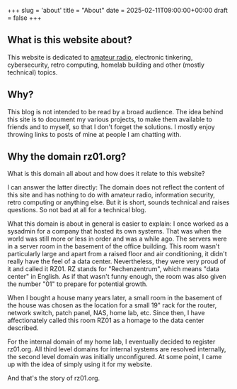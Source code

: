 +++
slug = 'about'
title = "About"
date = 2025-02-11T09:00:00+00:00
draft = false
+++

## What is this website about?

This website is dedicated to [amateur radio](/a-declaration-of-love-to-amateur-radio/), electronic tinkering, cybersecurity, retro computing, homelab building and other (mostly technical) topics.

## Why?

This blog is not intended to be read by a broad audience. The idea behind this site is to document my various projects, to make them available to friends and to myself, so that I don't forget the solutions. I mostly enjoy throwing links to posts of mine at people I am chatting with.

## Why the domain rz01.org?

What is this domain all about and how does it relate to this website?

I can answer the latter directly: The domain does not reflect the content of this site and has nothing to do with amateur radio, information security, retro computing or anything else. But it is short, sounds technical and raises questions. So not bad at all for a technical blog.

What this domain is about in general is easier to explain: I once worked as a sysadmin for a company that hosted its own systems. That was when the world was still more or less in order and was a while ago. The servers were in a server room in the basement of the office building. This room wasn't particularly large and apart from a raised floor and air conditioning, it didn't really have the feel of a data center. Nevertheless, they were very proud of it and called it RZ01. RZ stands for "Rechenzentrum", which means "data center" in English. As if that wasn't funny enough, the room was also given the number "01" to prepare for potential growth. 

When I bought a house many years later, a small room in the basement of the house was chosen as the location for a small 19" rack for the router, network switch, patch panel, NAS, home lab, etc. Since then, I have affectionately called this room RZ01 as a homage to the data center described. 

For the internal domain of my home lab, I eventually decided to register rz01.org. All third level domains for internal systems are resolved internally, the second level domain was initially unconfigured. At some point, I came up with the idea of simply using it for my website.

And that's the story of rz01.org.
